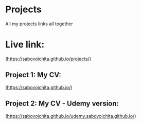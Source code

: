 # Projects

All my projects links all together

# Live link:

(https://sabovoichita.github.io/projects/)

## Project 1: My CV:

(https://sabovoichita.github.io/)

## Project 2: My CV - Udemy version:

(https://sabovoichita.github.io/udemy.sabovoichita.github.io/)
